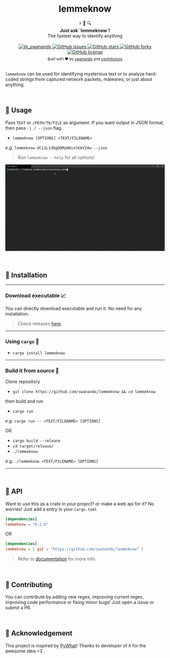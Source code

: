 <h1 align="center">
    lemmeknow 
</h1>

<div align="center">
  ⚡ 🦀 🔍
</div>
<div align="center">
  <strong>Just ask `lemmeknow`!</strong>
</div>
<div align="center">
  The fastest way to identify anything
</div>

<br />

<div align="center">
  <!-- Twitter -->
  <a href="https://twitter.com/_swanandx">
    <img src="https://img.shields.io/badge/twitter-%40__swanandx-blue"
      alt="@_swanandx" />
  </a>
  <!-- GitHub issues -->
  <a href="https://github.com/swanandx/lemmeknow/issues">
    <img src="https://img.shields.io/github/issues/swanandx/lemmeknow"
      alt="GitHub issues" />
  </a>
  <!-- GitHub stars -->
  <a href="https://github.com/swanandx/lemmeknow/stargazers">
    <img src="https://img.shields.io/github/stars/swanandx/lemmeknow"
      alt="GitHub stars" />
  </a>
  <!-- GitHub forks -->
  <a href="https://github.com/swanandx/lemmeknow/network">
    <img src="https://img.shields.io/github/forks/swanandx/lemmeknow"
      alt="GitHub forks" />
  </a>
  <!-- GitHub license -->
  <a href="https://github.com/swanandx/lemmeknow/blob/main/LICENSE">
    <img src="https://img.shields.io/github/license/swanandx/lemmeknow"
      alt="GitHub license" />
  </a>
</div>

<div align="center">
  <sub>Built with ❤︎ by
  <a href="https://twitter.com/_swanandx">swanandx</a> and
  <a href="https://github.com/swanandx/lemmeknow/graphs/contributors">
    contributors
  </a>
</div>

<br />

<!-- Thnx to choo for above README design <3 https://github.com/choojs/choo/blob/master/README.md -->

`lemmeknow` can be used for identifying mysterious text or to analyze hard-coded strings from captured network packets, malwares, or just about anything.

<br />

## 🧰 Usage 

Pass `TEXT` or `/PATH/TO/FILE` as argument. If you want output in JSON format, then pass `-j / --json` flag.

- `lemmeknow [OPTIONS] <TEXT/FILENAME>`

*e.g.* `lemmeknow UC11L3JDgDQMyH8iolKkVZ4w --json` 


> Run `lemmeknow --help` for all options!

![demo](images/demo.gif)

<br />

## 🔭 Installation
---
### Download executable 📈

 You can directly download executable and run it. No need for any installation.
 > Check releases [here](https://github.com/swanandx/lemmeknow/releases/).

---
### Using `cargo` 🦀

- `cargo install lemmeknow`

---
### Build it from source 🎯

Clone repository

- `git clone https://github.com/swanandx/lemmeknow && cd lemmeknow`

then build and run
- `cargo run`

*e.g.* `cargo run -- <TEXT/FILENAME> [OPTIONS]`

OR

- `cargo build --release`
- `cd target/release/`
- `./lemmeknow`

e.g. `./lemmeknow <TEXT/FILENAME> [OPTIONS]`

---
<br />

## 🚀 API  

Want to use this as a crate in your project? or make a web api for it? No worries! Just add a entry in your `Cargo.toml`

```toml
[dependencies]
lemmeknow = "0.2.0"

```

OR 

```toml
[dependencies]
lemmeknow = { git = "https://github.com/swanandx/lemmeknow" }

```

> Refer to [documentation](https://docs.rs/lemmeknow) for more info.

<br />

## 🚧 Contributing 

You can contribute by adding new regex, improving current regex, improving code performance or fixing minor bugs! Just open a issue or submit a PR.

<br />

## 💖 Acknowledgement

 This project is inspired by [PyWhat](https://github.com/bee-san/pyWhat)!
 Thanks to developer of it for the awesome idea <3 .
